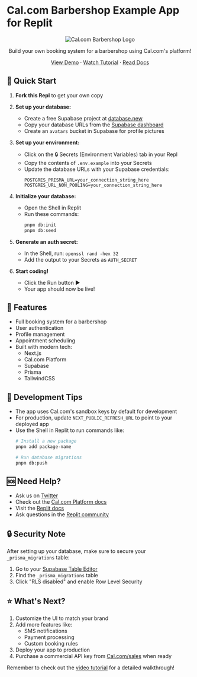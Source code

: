 # Cal.com Barbershop Example App for Replit

<div align="center">
  <img src="https://github.com/calcom/platform-starter-kit/assets/8019099/6f0a8337-6d18-42de-aa00-44a57764e19b" alt="Cal.com Barbershop Logo">

  Build your own booking system for a barbershop using Cal.com's platform!
  
  [View Demo](https://experts.cal.com) · 
  [Watch Tutorial](https://www.youtube.com/watch?v=wwo07ghiNn4) · 
  [Read Docs](https://cal.com/docs/platform)
</div>

## 🚀 Quick Start

1. **Fork this Repl** to get your own copy
2. **Set up your database:**
   - Create a free Supabase project at [database.new](https://database.new)
   - Copy your database URLs from the [Supabase dashboard](https://supabase.com/dashboard/project/_/settings/database)
   - Create an `avatars` bucket in Supabase for profile pictures

3. **Set up your environment:**
   - Click on the 🔒 Secrets (Environment Variables) tab in your Repl
   - Copy the contents of `.env.example` into your Secrets
   - Update the database URLs with your Supabase credentials:
     ```
     POSTGRES_PRISMA_URL=your_connection_string_here
     POSTGRES_URL_NON_POOLING=your_connection_string_here
     ```

4. **Initialize your database:**
   - Open the Shell in Replit
   - Run these commands:
     ```bash
     pnpm db:init
     pnpm db:seed
     ```

5. **Generate an auth secret:**
   - In the Shell, run: `openssl rand -hex 32`
   - Add the output to your Secrets as `AUTH_SECRET`

6. **Start coding!**
   - Click the Run button ▶️
   - Your app should now be live!

## 📱 Features

- Full booking system for a barbershop
- User authentication
- Profile management
- Appointment scheduling
- Built with modern tech:
  - Next.js
  - Cal.com Platform
  - Supabase
  - Prisma
  - TailwindCSS

## 🔧 Development Tips

- The app uses Cal.com's sandbox keys by default for development
- For production, update `NEXT_PUBLIC_REFRESH_URL` to point to your deployed app
- Use the Shell in Replit to run commands like:
  ```bash
  # Install a new package
  pnpm add package-name

  # Run database migrations
  pnpm db:push
  ```

## 🆘 Need Help?

- Ask us on [Twitter](https://x.com/calcom)
- Check out the [Cal.com Platform docs](https://cal.com/docs)
- Visit the [Replit docs](https://docs.replit.com)
- Ask questions in the [Replit community](https://replit.com/community)

## 🔒 Security Note

After setting up your database, make sure to secure your `_prisma_migrations` table:
1. Go to your [Supabase Table Editor](https://supabase.com/dashboard/project/_/editor)
2. Find the `_prisma_migrations` table
3. Click "RLS disabled" and enable Row Level Security

## ⭐ What's Next?

1. Customize the UI to match your brand
2. Add more features like:
   - SMS notifications
   - Payment processing
   - Custom booking rules
3. Deploy your app to production
4. Purchase a commercial API key from [Cal.com/sales](https://cal.com/sales) when ready

Remember to check out the [video tutorial](https://www.youtube.com/watch?v=wwo07ghiNn4) for a detailed walkthrough!